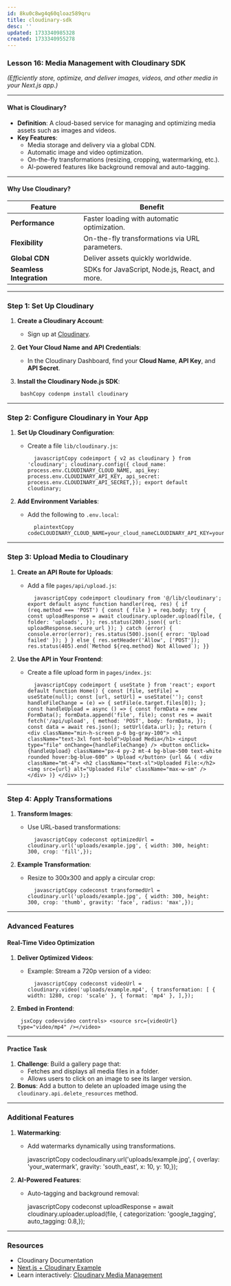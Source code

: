 ```yaml
---
id: 8ku0c8wg4q60qloaz589qru
title: cloudinary-sdk
desc: ''
updated: 1733340985328
created: 1733340955278
---
```


### Lesson 16: **Media Management with Cloudinary SDK**

*(Efficiently store, optimize, and deliver images, videos, and other media in your Next.js app.)*

* * *

#### What is Cloudinary?

- **Definition**: A cloud-based service for managing and optimizing media assets such as images and videos.
- **Key Features**:
    - Media storage and delivery via a global CDN.
    - Automatic image and video optimization.
    - On-the-fly transformations (resizing, cropping, watermarking, etc.).
    - AI-powered features like background removal and auto-tagging.

* * *

#### Why Use Cloudinary?

| Feature | Benefit |
| --- | --- |
| **Performance** | Faster loading with automatic optimization. |
| **Flexibility** | On-the-fly transformations via URL parameters. |
| **Global CDN** | Deliver assets quickly worldwide. |
| **Seamless Integration** | SDKs for JavaScript, Node.js, React, and more. |

* * *

### Step 1: Set Up Cloudinary

1. **Create a Cloudinary Account**:

    - Sign up at [Cloudinary](https://cloudinary.com/).
2. **Get Your Cloud Name and API Credentials**:

    - In the Cloudinary Dashboard, find your **Cloud Name**, **API Key**, and **API Secret**.
3. **Install the Cloudinary Node.js SDK**:

        bashCopy codenpm install cloudinary

* * *

### Step 2: Configure Cloudinary in Your App

1. **Set Up Cloudinary Configuration**:

    - Create a file `lib/cloudinary.js`:

            javascriptCopy codeimport { v2 as cloudinary } from 'cloudinary'; cloudinary.config({ cloud_name: process.env.CLOUDINARY_CLOUD_NAME, api_key: process.env.CLOUDINARY_API_KEY, api_secret: process.env.CLOUDINARY_API_SECRET,}); export default cloudinary;
2. **Add Environment Variables**:

    - Add the following to `.env.local`:

            plaintextCopy codeCLOUDINARY_CLOUD_NAME=your_cloud_nameCLOUDINARY_API_KEY=your_api_keyCLOUDINARY_API_SECRET=your_api_secret

* * *

### Step 3: Upload Media to Cloudinary

1. **Create an API Route for Uploads**:

    - Add a file `pages/api/upload.js`:

            javascriptCopy codeimport cloudinary from '@/lib/cloudinary'; export default async function handler(req, res) { if (req.method === 'POST') { const { file } = req.body; try { const uploadResponse = await cloudinary.uploader.upload(file, { folder: 'uploads', }); res.status(200).json({ url: uploadResponse.secure_url }); } catch (error) { console.error(error); res.status(500).json({ error: 'Upload failed' }); } } else { res.setHeader('Allow', ['POST']); res.status(405).end(`Method ${req.method} Not Allowed`); }}
2. **Use the API in Your Frontend**:

    - Create a file upload form in `pages/index.js`:

            javascriptCopy codeimport { useState } from 'react'; export default function Home() { const [file, setFile] = useState(null); const [url, setUrl] = useState(''); const handleFileChange = (e) => { setFile(e.target.files[0]); }; const handleUpload = async () => { const formData = new FormData(); formData.append('file', file); const res = await fetch('/api/upload', { method: 'POST', body: formData, }); const data = await res.json(); setUrl(data.url); }; return ( <div className="min-h-screen p-6 bg-gray-100"> <h1 className="text-3xl font-bold">Upload Media</h1> <input type="file" onChange={handleFileChange} /> <button onClick={handleUpload} className="px-4 py-2 mt-4 bg-blue-500 text-white rounded hover:bg-blue-600" > Upload </button> {url && ( <div className="mt-4"> <h2 className="text-xl">Uploaded File:</h2> <img src={url} alt="Uploaded File" className="max-w-sm" /> </div> )} </div> );}

* * *

### Step 4: Apply Transformations

1. **Transform Images**:

    - Use URL-based transformations:

            javascriptCopy codeconst optimizedUrl = cloudinary.url('uploads/example.jpg', { width: 300, height: 300, crop: 'fill',});
2. **Example Transformation**:

    - Resize to 300x300 and apply a circular crop:

            javascriptCopy codeconst transformedUrl = cloudinary.url('uploads/example.jpg', { width: 300, height: 300, crop: 'thumb', gravity: 'face', radius: 'max',});

* * *

### Advanced Features

#### Real-Time Video Optimization

1. **Deliver Optimized Videos**:

    - Example: Stream a 720p version of a video:

            javascriptCopy codeconst videoUrl = cloudinary.video('uploads/example.mp4', { transformation: [ { width: 1280, crop: 'scale' }, { format: 'mp4' }, ],});
2. **Embed in Frontend**:

        jsxCopy code<video controls> <source src={videoUrl} type="video/mp4" /></video>

* * *

#### Practice Task

1. **Challenge**: Build a gallery page that:
    - Fetches and displays all media files in a folder.
    - Allows users to click on an image to see its larger version.
2. **Bonus**: Add a button to delete an uploaded image using the `cloudinary.api.delete_resources` method.

* * *

### Additional Features

1. **Watermarking**:

    - Add watermarks dynamically using transformations.

        javascriptCopy codecloudinary.url('uploads/example.jpg', { overlay: 'your_watermark', gravity: 'south_east', x: 10, y: 10,});
2. **AI-Powered Features**:

    - Auto-tagging and background removal:

        javascriptCopy codeconst uploadResponse = await cloudinary.uploader.upload(file, { categorization: 'google_tagging', auto_tagging: 0.8,});

* * *

### Resources

- Cloudinary Documentation
- [Next.js + Cloudinary Example](https://github.com/cloudinary-devs/nextjs-cloudinary-example)
- Learn interactively: [Cloudinary Media Management](https://www.youtube.com/watch?v=lyGZbp0N-G4)